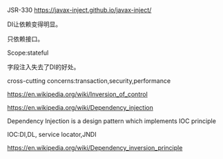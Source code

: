 JSR-330  https://javax-inject.github.io/javax-inject/

DI让依赖变得明显。

只依赖接口。

Scope:stateful

字段注入失去了DI的好处。

cross-cutting concerns:transaction,security,performance


https://en.wikipedia.org/wiki/Inversion_of_control

https://en.wikipedia.org/wiki/Dependency_injection

Dependency Injection is a design pattern which implements IOC principle

IOC:DI,DL, service locator,JNDI

https://en.wikipedia.org/wiki/Dependency_inversion_principle

